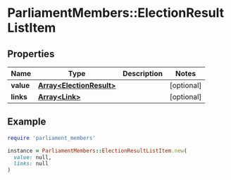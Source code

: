 # ParliamentMembers::ElectionResultListItem

## Properties

| Name | Type | Description | Notes |
| ---- | ---- | ----------- | ----- |
| **value** | [**Array&lt;ElectionResult&gt;**](ElectionResult.md) |  | [optional] |
| **links** | [**Array&lt;Link&gt;**](Link.md) |  | [optional] |

## Example

```ruby
require 'parliament_members'

instance = ParliamentMembers::ElectionResultListItem.new(
  value: null,
  links: null
)
```


